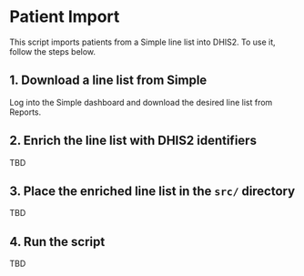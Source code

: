 # Patient Import

This script imports patients from a Simple line list into DHIS2. To use it, follow the steps below.

## 1. Download a line list from Simple

Log into the Simple dashboard and download the desired line list from Reports.

## 2. Enrich the line list with DHIS2 identifiers

TBD

## 3. Place the enriched line list in the `src/` directory

TBD

## 4. Run the script

TBD
